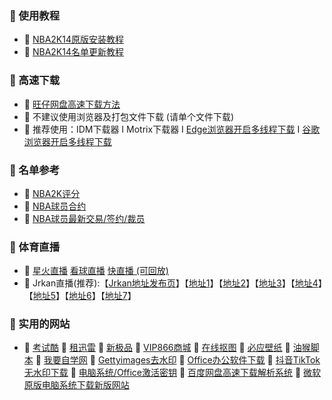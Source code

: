 ### 🏀 使用教程
- 🎈 [NBA2K14原版安装教程](https://www.bilibili.com/video/BV1MQ4y1h7uh)
- 🎈 [NBA2K14名单更新教程](https://www.bilibili.com/video/BV19w411T7ph)

### 🏀 高速下载
- 🎈 [旺仔网盘高速下载方法](https://www.bilibili.com/video/BV1S34y1c7sS/)
- 🎈 不建议使用浏览器及打包文件下载 (请单个文件下载)
- 🎈 推荐使用：IDM下载器 I Motrix下载器 I [Edge浏览器开启多线程下载](https://www.bilibili.com/video/BV1uc411E7mi/) I [谷歌浏览器开启多线程下载](https://www.bilibili.com/video/BV16T4y1R75e) 

### 🏀 名单参考
- 🎈 [NBA2K评分](https://www.2kratings.com/)
- 🎈 [NBA球员合约](https://www.spotrac.com/nba/)
- 🎈 [NBA球员最新交易/签约/裁员](https://www.nba.com/players/transactions)

### 🏀 体育直播
- 🎈 [星火直播](https://xhzb.tw/) [看球直播](http://kqzb6699.com/broadcast/lists/3) [快直播 (可回放)](https://ymb.123kzb.net/?continueFlag=69722874560b322db02ce80e50779af6) 
- 🎈 Jrkan直播(推荐):【[Jrkan地址发布页](https://www.qiumi1314.com/)】【[地址1](http://www.jrskan8.com/)】【[地址2](http://www.jrkan2023.com/)】【[地址3](http://www.jrkan365.com/)】【[地址4](http://www.jrhoop.com/)】【[地址5](http://www.jrskan.com/)】【[地址6](http://www.jrsbxj.com/)】【[地址7](http://www.jrkankan.com/)】

### 🏀 实用的网站
- 🎈 [考试酷](https://www.examcoo.com/index/ku) 🎈 [租迅雷](https://www.zuxunlei.com/) 🎈 [新极品](http://pan.jiufei.com/) 🎈 [VIP866商城](https://s.9ka.vip/) 🎈 [在线抠图](https://www.yingwuxiangji.com/seg/#) 🎈 [必应壁纸](https://bing.wdbyte.com/) 🎈 [油猴脚本](https://greasyfork.org/zh-CN/) 🎈 [我要自学网](https://www.51zxw.net/) 🎈 [Gettyimages去水印](https://downloader.la/gettyimages-downloader.html) 🎈 [Office办公软件下载](https://otp.landian.vip/zh-cn/) 🎈 [抖音TikTok无水印下载](https://dlpanda.com/zh-CN) 🎈 [电脑系统/Office激活密钥](https://webact.185.hk/sharedkey.php) 🎈 [百度网盘高速下载解析系统](https://pan.xfyzyyb.xyz/) 🎈 [微软原版电脑系统下载新版网站](https://next.itellyou.cn/) 



